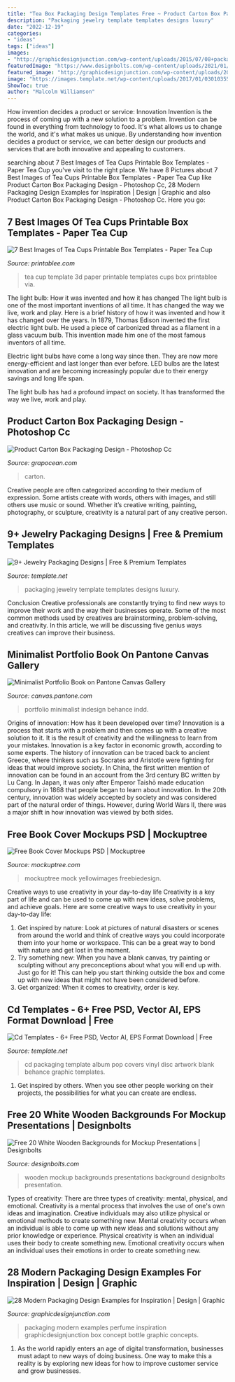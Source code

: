 ```yaml
---
title: "Tea Box Packaging Design Templates Free ~ Product Carton Box Packaging Design"
description: "Packaging jewelry template templates designs luxury"
date: "2022-12-19"
categories:
- "ideas"
tags: ["ideas"]
images:
- "http://graphicdesignjunction.com/wp-content/uploads/2015/07/08+packaging+design+1.jpg"
featuredImage: "https://www.designbolts.com/wp-content/uploads/2021/01/white-wooden-background-for-mockup-presentation-11-1.jpg"
featured_image: "http://graphicdesignjunction.com/wp-content/uploads/2015/07/08+packaging+design+1.jpg"
image: "https://images.template.net/wp-content/uploads/2017/01/03010355/Personalized-Jewelry-Packaging.jpg"
ShowToc: true
author: "Malcolm Williamson"
---
```



How invention decides a product or service: Innovation
Invention is the process of coming up with a new solution to a problem. Invention can be found in everything from technology to food. It's what allows us to change the world, and it's what makes us unique. By understanding how invention decides a product or service, we can better design our products and services that are both innovative and appealing to customers.

	

		
searching about 7 Best Images of Tea Cups Printable Box Templates - Paper Tea Cup you've visit to the right place. We have 8 Pictures about 7 Best Images of Tea Cups Printable Box Templates - Paper Tea Cup like Product Carton Box Packaging Design - Photoshop Cc, 28 Modern Packaging Design Examples for Inspiration | Design | Graphic and also Product Carton Box Packaging Design - Photoshop Cc. Here you go:
		
    
## 7 Best Images Of Tea Cups Printable Box Templates - Paper Tea Cup

<img loading=lazy src="http://www.printablee.com/postpic/2015/07/3d-paper-tea-cup-template_116526.jpg" onerror="this.onerror=null;this.src='https://tse1.mm.bing.net/th?id=OIP.XAhrFdDy2Q0rT1RiBbnVCQHaHa&amp;pid=15.1';" alt="7 Best Images of Tea Cups Printable Box Templates - Paper Tea Cup">

_Source: printablee.com_

>tea cup template 3d paper printable templates cups box printablee via. 

	

The light bulb: How it was invented and how it has changed
The light bulb is one of the most important inventions of all time. It has changed the way we live, work and play. Here is a brief history of how it was invented and how it has changed over the years.
In 1879, Thomas Edison invented the first electric light bulb. He used a piece of carbonized thread as a filament in a glass vacuum bulb. This invention made him one of the most famous inventors of all time.

Electric light bulbs have come a long way since then. They are now more energy-efficient and last longer than ever before. LED bulbs are the latest innovation and are becoming increasingly popular due to their energy savings and long life span.

The light bulb has had a profound impact on society. It has transformed the way we live, work and play.

    
## Product Carton Box Packaging Design - Photoshop Cc

<img loading=lazy src="https://1.bp.blogspot.com/-VfUJjjwRFx4/Xxb1WiWJu9I/AAAAAAAABpg/ju2wTTueTAEwGmlkZGZzuFNYwx4947ucACLcBGAsYHQ/w1200-h630-p-k-no-nu/tea%2Bbox%2Bpackaging%2Bdesign.webp" onerror="this.onerror=null;this.src='https://tse4.mm.bing.net/th?id=OIP.sSkx0gLzpEPnD-0tnzCvhgHaD4&amp;pid=15.1';" alt="Product Carton Box Packaging Design - Photoshop Cc">

_Source: grapocean.com_

>carton. 

	

Creative people are often categorized according to their medium of expression. Some artists create with words, others with images, and still others use music or sound. Whether it’s creative writing, painting, photography, or sculpture, creativity is a natural part of any creative person.

    
## 9+ Jewelry Packaging Designs | Free &amp; Premium Templates

<img loading=lazy src="https://images.template.net/wp-content/uploads/2017/01/03010355/Personalized-Jewelry-Packaging.jpg" onerror="this.onerror=null;this.src='https://tse4.mm.bing.net/th?id=OIP.qTBUkjqsSo_v0-1wZePrcQHaFc&amp;pid=15.1';" alt="9+ Jewelry Packaging Designs | Free &amp; Premium Templates">

_Source: template.net_

>packaging jewelry template templates designs luxury. 

	

Conclusion
Creative professionals are constantly trying to find new ways to improve their work and the way their businesses operate. Some of the most common methods used by creatives are brainstorming, problem-solving, and creativity. In this article, we will be discussing five genius ways creatives can improve their business.

    
## Minimalist Portfolio Book On Pantone Canvas Gallery

<img loading=lazy src="https://mir-s3-cdn-cf.behance.net/project_modules/disp/2b60af28621035.55c9d2d303b45.jpg" onerror="this.onerror=null;this.src='https://tse2.mm.bing.net/th?id=OIP.4S5fLc2B-cDb9bnrlOgqYwHaE8&amp;pid=15.1';" alt="Minimalist Portfolio Book on Pantone Canvas Gallery">

_Source: canvas.pantone.com_

>portfolio minimalist indesign behance indd. 

	

Origins of innovation: How has it been developed over time?
Innovation is a process that starts with a problem and then comes up with a creative solution to it. It is the result of creativity and the willingness to learn from your mistakes. Innovation is a key factor in economic growth, according to some experts. The history of innovation can be traced back to ancient Greece, where thinkers such as Socrates and Aristotle were fighting for ideas that would improve society. In China, the first written mention of innovation can be found in an account from the 3rd century BC written by Lu Cang. In Japan, it was only after Emperor Taishō made education compulsory in 1868 that people began to learn about innovation. In the 20th century, innovation was widely accepted by society and was considered part of the natural order of things. However, during World Wars II, there was a major shift in how innovation was viewed by both sides.

    
## Free Book Cover Mockups PSD | Mockuptree

<img loading=lazy src="https://mockuptree.com/wp-content/uploads/edd/2021/04/free-book-cover-mockup-768x641.jpg" onerror="this.onerror=null;this.src='https://tse4.mm.bing.net/th?id=OIP.PdhzBWUDmAn1tMI8McRo3QHaGL&amp;pid=15.1';" alt="Free Book Cover Mockups PSD | Mockuptree">

_Source: mockuptree.com_

>mockuptree mock yellowimages freebiedesign. 

	

Creative ways to use creativity in your day-to-day life
Creativity is a key part of life and can be used to come up with new ideas, solve problems, and achieve goals. Here are some creative ways to use creativity in your day-to-day life:
1. Get inspired by nature: Look at pictures of natural disasters or scenes from around the world and think of creative ways you could incorporate them into your home or workspace. This can be a great way to bond with nature and get lost in the moment.
2. Try something new: When you have a blank canvas, try painting or sculpting without any preconceptions about what you will end up with. Just go for it! This can help you start thinking outside the box and come up with new ideas that might not have been considered before.
3. Get organized: When it comes to creativity, order is key.

    
## Cd Templates - 6+ Free PSD, Vector AI, EPS Format Download | Free

<img loading=lazy src="https://images.template.net/wp-content/uploads/2017/01/11141334/Cd-packaging-Template.jpg" onerror="this.onerror=null;this.src='https://tse2.mm.bing.net/th?id=OIP.-wHBz1C0K9XeMLMuAI2UgwHaKe&amp;pid=15.1';" alt="Cd Templates - 6+ Free PSD, Vector AI, EPS Format Download | Free">

_Source: template.net_

>cd packaging template album pop covers vinyl disc artwork blank behance graphic templates. 

	

1. Get inspired by others. When you see other people working on their projects, the possibilities for what you can create are endless.

    
## Free 20 White Wooden Backgrounds For Mockup Presentations | Designbolts

<img loading=lazy src="https://www.designbolts.com/wp-content/uploads/2021/01/white-wooden-background-for-mockup-presentation-11-1.jpg" onerror="this.onerror=null;this.src='https://tse3.mm.bing.net/th?id=OIP.1oxeB2kNZc7FtkhNFyZMFgHaE8&amp;pid=15.1';" alt="Free 20 White Wooden Backgrounds for Mockup Presentations | Designbolts">

_Source: designbolts.com_

>wooden mockup backgrounds presentations background designbolts presentation. 

	

Types of creativity: There are three types of creativity: mental, physical, and emotional.
Creativity is a mental process that involves the use of one's own ideas and imagination. Creative individuals may also utilize physical or emotional methods to create something new. Mental creativity occurs when an individual is able to come up with new ideas and solutions without any prior knowledge or experience. Physical creativity is when an individual uses their body to create something new. Emotional creativity occurs when an individual uses their emotions in order to create something new.

    
## 28 Modern Packaging Design Examples For Inspiration | Design | Graphic

<img loading=lazy src="http://graphicdesignjunction.com/wp-content/uploads/2015/07/08+packaging+design+1.jpg" onerror="this.onerror=null;this.src='https://tse2.mm.bing.net/th?id=OIP.JdK5m-0aIQPSGba9bOL97wHaMf&amp;pid=15.1';" alt="28 Modern Packaging Design Examples for Inspiration | Design | Graphic">

_Source: graphicdesignjunction.com_

>packaging modern examples perfume inspiration graphicdesignjunction box concept bottle graphic concepts. 

	

1. As the world rapidly enters an age of digital transformation, businesses must adapt to new ways of doing business. One way to make this a reality is by exploring new ideas for how to improve customer service and grow businesses.

